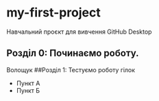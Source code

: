 # my-first-project
Навчальний проєкт для вивчення GitHub Desktop
## Розділ 0: Починаємо роботу.
Волощук
##Розділ 1: Тестуємо роботу гілок
* Пункт А
* Пункт Б